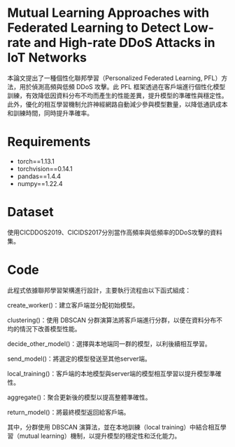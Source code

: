 # Mutual Learning Approaches with Federated Learning to Detect Low-rate and High-rate DDoS Attacks in IoT Networks

本論文提出了一種個性化聯邦學習（Personalized Federated Learning, PFL）方法，用於偵測高頻與低頻 DDoS 攻擊。此 PFL 框架透過在客戶端進行個性化模型訓練，有效降低因資料分布不均而產生的性能差異，提升模型的準確性與穩定性。此外，優化的相互學習機制允許神經網路自動減少參與模型數量，以降低通訊成本和訓練時間，同時提升準確率。

# Requirements
* torch==1.13.1
* torchvision==0.14.1
* pandas==1.4.4
* numpy==1.22.4

# Dataset
使用CICDDOS2019、CICIDS2017分別當作高頻率與低頻率的DDoS攻擊的資料集。

# Code
此程式依據聯邦學習架構進行設計，主要執行流程由以下函式組成：

create_worker()：建立客戶端並分配初始模型。

clustering()：使用 DBSCAN 分群演算法將客戶端進行分群，以便在資料分布不均的情況下改善模型性能。

decide_other_model()：選擇與本地端同一群的模型，以利後續相互學習。

send_model()：將選定的模型發送至其他server端。

local_training()：客戶端的本地模型與server端的模型相互學習以提升模型準確性。

aggregate()：聚合更新後的模型以提高整體準確性。

return_model()：將最終模型返回給客戶端。


其中，分群使用 DBSCAN 演算法，並在本地訓練（local training）中結合相互學習（mutual learning）機制，以提升模型的穩定性和泛化能力。



